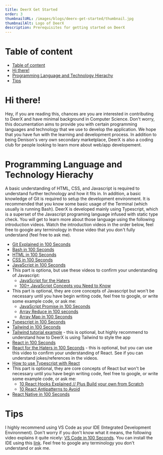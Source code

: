 ```yaml
---
title: DeerX Get Started
order: 3
thumbnailURL: /images/blogs/deerx-get-started/thumbnail.jpg
thumbnailAlt: Logo of DeerX
description: Prerequisites for getting started on DeerX
---
```


# Table of content

- [Table of content](#table-of-content)
- [Hi there!](#hi-there)
- [Programming Language and Technology Hierachy](#programming-language-and-technology-hierachy)
- [Tips](#tips)

# Hi there!

Hey, if you are reading this, chances are you are interested in contributing to DeerX and have minimal background in Computer Science. Don't worry, this documentation aims to provide you with certain programming languages and technology that we use to develop the application. We hope that you have fun with the learning and development process. In addition to being Denison's very own secondary marketplace, DeerX is also a coding club for people looking to learn more about web/app developement.

# Programming Language and Technology Hierachy

A basic understanding of HTML, CSS, and Javascript is required to understand further technology and how it fits in. In addition, a basic knowledge of Git is required to setup the development environment. It is recommended that you know some basic usage of the Terminal (which usually is running Bash). DeerX is developed mainly using Typescript, which is a superset of the Javascript programing language infused with static type check. You will get to learn more about those language using the following introduction videos. Watch the introduction videos in the order below, feel free to google any terminology in those video that you don't fully understand (feel free to ask me).

- [Git Explained in 100 Seconds](https://www.youtube.com/watch?v=hwP7WQkmECE)
- [Bash in 100 Seconds](https://www.youtube.com/watch?v=I4EWvMFj37g)
- [HTML in 100 Seconds](https://www.youtube.com/watch?v=ok-plXXHlWw)
- [CSS in 100 Seconds](https://www.youtube.com/watch?v=OEV8gMkCHXQ)
- [JavaScript in 100 Seconds](https://www.youtube.com/watch?v=DHjqpvDnNGE)
- This part is optiona, but use these videos to confirm your understanding of Javascript:
  - [JavaScript for the Haters](https://www.youtube.com/watch?v=aXOChLn5ZdQ&t=24s)
  - [100+ JavaScript Concepts you Need to Know](https://www.youtube.com/watch?v=lkIFF4maKMU)
- This part is optional, they are core concepts of Javascript but won't be necessary until you have begin writing code, feel free to google, or write some example code, or ask me:
  - [JavaScript Promise in 100 Seconds](https://www.youtube.com/watch?v=RvYYCGs45L4)
  - [Array Reduce in 100 seconds](https://www.youtube.com/watch?v=tVCYa_bnITg)
  - [Array Map in 100 Seconds](https://www.youtube.com/watch?v=DC471a9qrU4)
- [Typescript in 100 Seconds](https://www.youtube.com/watch?v=zQnBQ4tB3ZA)
- [Tailwind in 100 Seconds](https://www.youtube.com/watch?v=mr15Xzb1Ook)
- [Tailwind tutorial example](https://www.youtube.com/watch?v=pfaSUYaSgRo) - this is optional, but highly recommend to understand how to DeerX is using Tailwind to style the app
- [React in 100 Seconds](https://www.youtube.com/watch?v=Tn6-PIqc4UM)
- [React for the Haters in 100 Seconds](https://www.youtube.com/watch?v=HyWYpM_S-2c) - this is optional, but you can use this video to confirm your understanding of React. See if you can understand jokes/references in the videos.
- [How to use Typescript with React](https://www.youtube.com/watch?v=ydkqljhodio&t=332s)
- This part is optional, they are core concepts of React but won't be necessary until you have begin writing code, feel free to google, or write some example code, or ask me:
  - [10 React Hooks Explained // Plus Build your own from Scratch](https://www.youtube.com/watch?v=TNhaISOUy6Q)
  - [10 React Antipatterns to Avoid](https://www.youtube.com/watch?v=b0IZo2Aho9Y)
- [React Native in 100 Seconds](https://www.youtube.com/watch?v=gvkqT_Uoahw)

# Tips

I highly recommend using VS Code as your IDE (Integrated Development Environment). Don't worry if you don't know what it means, the following video explains it quite nicely: [VS Code in 100 Seconds](https://www.youtube.com/watch?v=KMxo3T_MTvY). You can install the IDE using this [link](https://code.visualstudio.com/download). Feel free to google any terminology you don't understand or ask me.
